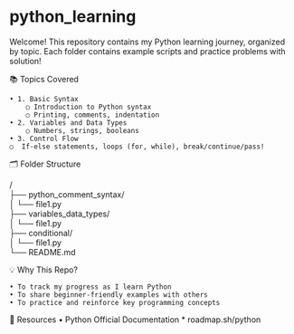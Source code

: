 # python_learning
Welcome! This repository contains my Python learning journey, organized by topic. Each folder contains example scripts and practice problems with solution!

📚 Topics Covered

	• 1. Basic Syntax 
		○ Introduction to Python syntax
		○ Printing, comments, indentation
	• 2. Variables and Data Types 
		○ Numbers, strings, booleans
	• 3. Control Flow 
    ○  If-else statements, loops (for, while), break/continue/pass!

🗂️ Folder Structure

/  
├── python_comment_syntax/  
│   └── file1.py  
├── variables_data_types/  
│   └── file1.py  
├── conditional/  
│   └── file1.py  
└── README.md  

💡 Why This Repo?

	• To track my progress as I learn Python
	• To share beginner-friendly examples with others
	• To practice and reinforce key programming concepts
 
📖 Resources
	• Python Official Documentation
        * roadmap.sh/python



